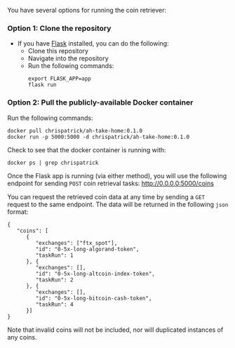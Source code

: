 You have several options for running the coin retriever:

### Option 1: Clone the repository
* If you have [Flask](https://flask.palletsprojects.com/en/2.1.x/) installed, you can do the following:
   * Clone this repository
   * Navigate into the repository
   * Run the following commands:
      ```
      export FLASK_APP=app
      flask run
      ```

### Option 2: Pull the publicly-available Docker container
Run the following commands:
```
docker pull chrispatrick/ah-take-home:0.1.0
docker run -p 5000:5000 -d chrispatrick/ah-take-home:0.1.0
```
Check to see that the docker container is running with:
```
docker ps | grep chrispatrick
```

Once the Flask app is running (via either method), you will use the following endpoint for sending `POST` coin retrieval tasks:
http://0.0.0.0:5000/coins

You can request the retrieved coin data at any time by sending a `GET` request to the same endpoint. The data will be returned in the following `json` format:
```
{
   "coins": [
      {
         "exchanges": ["ftx_spot"],
         "id": "0-5x-long-algorand-token",
         "taskRun": 1
      }, {
         "exchanges": [],
         "id": "0-5x-long-altcoin-index-token",
         "taskRun": 2
      }, {
         "exchanges": [],
         "id": "0-5x-long-bitcoin-cash-token",
         "taskRun": 4
      }]
}
```

Note that invalid coins will not be included, nor will duplicated instances of any coins.